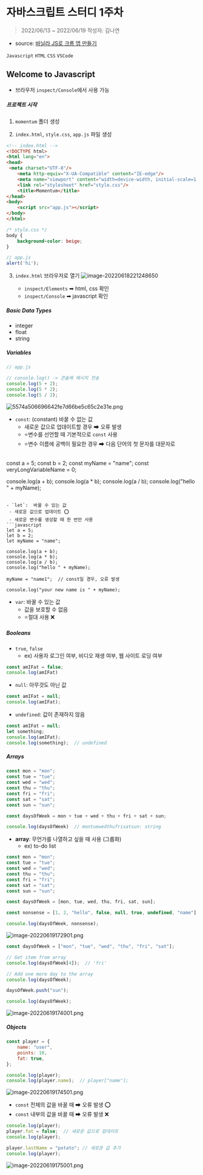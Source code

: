 # 자바스크립트 스터디 1주차

> 2022/06/13 ~ 2022/06/19
> 작성자: 김나연

- source: [바닐라 JS로 크롬 앱 만들기](https://nomadcoders.co/javascript-for-beginners/lobby?utm_source=free_course&utm_campaign=javascript-for-beginners&utm_medium=site)

`Javascript` `HTML` `CSS` `VSCode`



## Welcome to Javascript

- 브라우저 `inspect/Console`에서 사용 가능



##### 프로젝트 시작

1. `momentum` 폴더 생성

2.  `index.html`, `style.css`, `app.js` 파일 생성

   ```html
   <!-- index.html -->
   <!DOCTYPE html>
   <html lang="en">
   <head>
   	<meta charset="UTF-8"/>
       <meta http-equiv="X-UA-Compatible" content="IE-edge"/>
       <meta name="viewport" content="width=device-width, initial-scale=1.0"/>
       <link rel="stylesheet" href="style.css"/>
       <title>Momentum</title>
   </head>    
   <body>
       <script src="app.js"></script>
   </body>    
   </html>
   ```

   ```css
   /* style.css */
   body {
       background-color: beige;
   }
   ```

   ```javascript
   // app.js
   alert('hi');
   ```

3. `index.html` 브라우저로 열기 ![image-20220618221248650](week01.assets/image-20220618221248650.png)
   
   - `inspect/Elements` ➡ html, css 확인
   - `inspect/Console` ➡ javascript 확인 



##### Basic Data Types

- integer
- float
- string



##### Variables

```javascript
// app.js

// console.log() -> 콘솔에 메시지 전송
console.log(5 + 2);
console.log(5 * 2);
console.log(5 / 2);
```

![5574a506696642fe7d66be5c65c2e31e.png](week01.assets/5574a506696642fe7d66be5c65c2e31e.png)

- `const`: (constant) 바꿀 수 없는 값
    - 새로운 값으로 업데이트할 경우 ➡ 오류 발생
    - ⭐변수를 선언할 때 기본적으로 `const` 사용
    - ⭐변수 이름에 공백이 필요한 경우 ➡ 다음 단어의 첫 문자를 대문자로
   ```javascript
const a = 5;
const b = 2;
const myName = "name";
const veryLongVariableName = 0;

console.log(a + b);
console.log(a * b);
console.log(a / b);
console.log("hello " + myName);
   ```
 
- `let`:  바꿀 수 있는 값
    - 새로운 값으로 업데이트 ⭕
    - 새로운 변수를 생성할 때 한 번만 사용
   ```javascript
let a = 5;
let b = 2;
let myName = "name";

console.log(a + b);
console.log(a * b);
console.log(a / b);
console.log("hello " + myName);

myName = "name1";  // const일 경우, 오류 발생

console.log("your new name is " + myName);
   ```

- `var`: 바꿀 수 있는 값
    - 값을 보호할 수 없음
    - ⭐절대 사용 ❌
    
    
##### Booleans

- `true`, `false` 
    - ex) 사용자 로그인 여부, 비디오 재생 여부, 웹 사이트 로딩 여부

```javascript
const amIFat = false;
console.log(amIFat)
``` 

- `null`: 아무것도 아닌 값

```javascript
const amIFat = null;
console.log(amIFat);
``` 

- `undefined`: 값이 존재하지 않음

```javascript
const amIFat = null;
let something;
console.log(amIFat);
console.log(something);  // undefined
``` 

##### Arrays

```javascript
const mon = "mon";
const tue = "tue";
const wed = "wed";
const thu = "thu";
const fri = "fri";
const sat = "sat";
const sun = "sun";

const daysOfWeek = mon + tue + wed + thu + fri + sat + sun;

console.log(daysOfWeek)  // montuewedthufrisatsun: string
```

- **array**: 무언가를 나열하고 싶을 때 사용 (그룹화)
    - ex) to-do list

```javascript
const mon = "mon";
const tue = "tue";
const wed = "wed";
const thu = "thu";
const fri = "fri";
const sat = "sat";
const sun = "sun";

const daysOfWeek = [mon, tue, wed, thu, fri, sat, sun];

const nonsense = [1, 2, "hello", false, null, true, undefined, "name"];

console.log(daysOfWeek, nonsense);
```
![image-20220619172901.png](week01.assets/image-20220619172901.png)

```javascript
const daysOfWeek = ["mon", "tue", "wed", "thu", "fri", "sat"];

// Get item from array
console.log(daysOfWeek[4]);  // 'fri'

// Add one more day to the array
console.log(daysOfWeek);

daysOfWeek.push("sun");

console.log(daysOfWeek);  
```
![image-20220619174001.png](week01.assets/image-20220619174001.png)

##### Objects

```javascript
const player = {
    name: "user",
    points: 10,
    fat: true,
};

console.log(player);
console.log(player.name);  // player["name"];
```

![image-20220619174501.png](week01.assets/image-20220619174501.png)


- `const` 전체의 값을 바꿀 때 ➡ 오류 발생 ⭕
- `const` 내부의 값을 바꿀 때 ➡ 오류 발생 ❌

```javascript
console.log(player);
player.fat = false;  // 새로운 값으로 업데이트
console.log(player);

player.lastName = "potato"; // 새로운 값 추가
console.log(player);
```

![image-20220619175001.png](week01.assets/image-20220619175001.png)